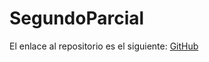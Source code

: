 # SegundoParcial

El enlace al repositorio es el siguiente: [GitHub](https://github.com/MiguelGG03/SegundoParcial.git)
